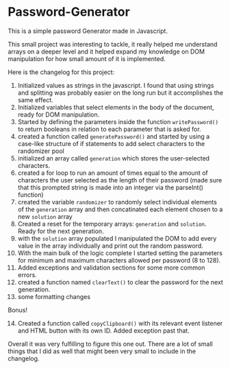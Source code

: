 # Password-Generator
This is a simple password Generator made in Javascript.

This small project was interesting to tackle, it really helped me understand arrays on a deeper level and it helped expand my knowledge on DOM manipulation for how small amount of it is implemented.

Here is the changelog for this project:

1. Initialized values as strings in the javascript. I found that using strings and splitting was probably easier on the long run but it accomplishes the same effect.
2. Initialized variables that select elements in the body of the document, ready for DOM manipulation.
3. Started by defining the parameters inside the function `writePassword()` to return booleans in relation to each parameter that is asked for.
4. created a function called `generatePassword()` and started by using a case-like structure of if statements to add select characters to the randomizer pool 
5. initialized an array called `generation` which stores the user-selected characters.
6. created a for loop to run an amount of times equal to the amount of characters the user selected as the length of their password (made sure that this prompted string is made into an integer via the parseInt() function)
7. created the variable `randomizer` to randomly select individual elements of the `generation` array and then concatinated each element chosen to a new `solution` array
8. Created a reset for the temporary arrays: `generation` and `solution`. Ready for the next generation. 
9. with the `solution` array populated I manipulated the DOM to add every value in the array individually and print out the random password.
10. With the main bulk of the logic complete I started setting the parameters for minimum and maximum characters allowed per password (8 to 128).
11. Added exceptions and validation sections for some more common errors.
12. created a function named `clearText()` to clear the password for the next generation.
13. some formatting changes

Bonus!

14. Created a function called `copyClipboard()` with its relevant event listener and HTML button with its own ID. Added exception past that.

Overall it was very fulfilling to figure this one out. There are a lot of small things that I did as well that might been very small to include in the changelog.